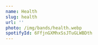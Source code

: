 ```yaml
---
name: Health
slug: health
url: ''
photo: /img/bands/health.webp
spotifyId: 6FfjnGXMhxSsJTuGLWBDth
---
```


